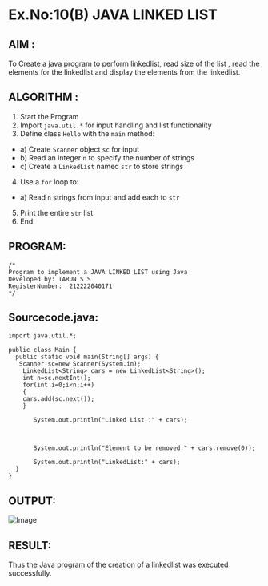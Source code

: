 # Ex.No:10(B) JAVA LINKED LIST
## AIM :
To Create a java program to perform linkedlist, read size of the list , read the elements for the linkedlist and display the elements from the linkedlist.


## ALGORITHM :
1.	Start the Program
2.	Import `java.util.*` for input handling and list functionality
3.	Define class `Hello` with the `main` method:
-	a) Create `Scanner` object `sc` for input
-	b) Read an integer `n` to specify the number of strings
-	c) Create a `LinkedList` named `str` to store strings
4.	Use a `for` loop to:
-	a) Read `n` strings from input and add each to `str`
5.	Print the entire `str` list
6.	End



## PROGRAM:
 ```
/*
Program to implement a JAVA LINKED LIST using Java
Developed by: TARUN S S
RegisterNumber:  212222040171
*/
```

## Sourcecode.java:


```
import java.util.*;

public class Main {
  public static void main(String[] args) {
   Scanner sc=new Scanner(System.in);
    LinkedList<String> cars = new LinkedList<String>();
    int n=sc.nextInt();
    for(int i=0;i<n;i++)
    {
    cars.add(sc.next());
    }
    
       System.out.println("Linked List :" + cars);

  

       System.out.println("Element to be removed:" + cars.remove(0));

       System.out.println("LinkedList:" + cars);
  }
}
```




## OUTPUT:
![Image](https://github.com/user-attachments/assets/827c6c30-fc54-4486-a8f6-a381c1d5a126)


## RESULT:
Thus the Java program of the creation of a linkedlist was executed successfully.





